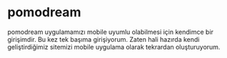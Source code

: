 # pomodream
pomodream uygulamamızı mobile uyumlu olabilmesi için kendimce bir girişimdir. Bu kez tek başıma girişiyorum. Zaten hali hazırda kendi geliştirdiğimiz sitemizi mobile uygulama olarak tekrardan oluşturuyorum.
